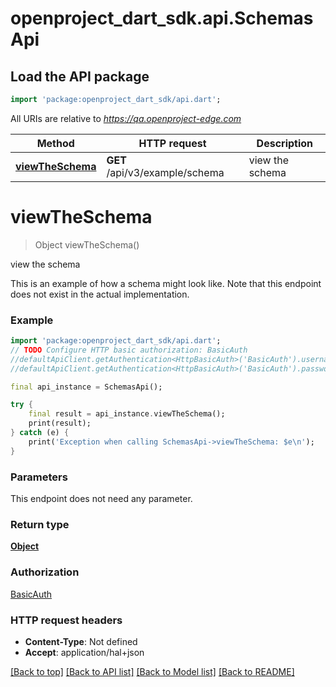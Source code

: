 # openproject_dart_sdk.api.SchemasApi

## Load the API package
```dart
import 'package:openproject_dart_sdk/api.dart';
```

All URIs are relative to *https://qa.openproject-edge.com*

Method | HTTP request | Description
------------- | ------------- | -------------
[**viewTheSchema**](SchemasApi.md#viewtheschema) | **GET** /api/v3/example/schema | view the schema


# **viewTheSchema**
> Object viewTheSchema()

view the schema

This is an example of how a schema might look like. Note that this endpoint does not exist in the actual implementation.

### Example
```dart
import 'package:openproject_dart_sdk/api.dart';
// TODO Configure HTTP basic authorization: BasicAuth
//defaultApiClient.getAuthentication<HttpBasicAuth>('BasicAuth').username = 'YOUR_USERNAME'
//defaultApiClient.getAuthentication<HttpBasicAuth>('BasicAuth').password = 'YOUR_PASSWORD';

final api_instance = SchemasApi();

try {
    final result = api_instance.viewTheSchema();
    print(result);
} catch (e) {
    print('Exception when calling SchemasApi->viewTheSchema: $e\n');
}
```

### Parameters
This endpoint does not need any parameter.

### Return type

[**Object**](Object.md)

### Authorization

[BasicAuth](../README.md#BasicAuth)

### HTTP request headers

 - **Content-Type**: Not defined
 - **Accept**: application/hal+json

[[Back to top]](#) [[Back to API list]](../README.md#documentation-for-api-endpoints) [[Back to Model list]](../README.md#documentation-for-models) [[Back to README]](../README.md)

